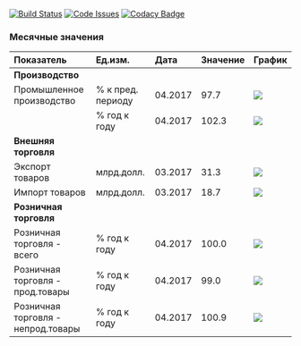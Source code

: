 [![Build Status](https://travis-ci.org/epogrebnyak/mini-kep.svg?branch=master)](https://travis-ci.org/epogrebnyak/mini-kep)
[![Code Issues](https://www.quantifiedcode.com/api/v1/project/c2db5f2af9d54cb1888a21c37bfc24ec/badge.svg)](https://www.quantifiedcode.com/app/project/c2db5f2af9d54cb1888a21c37bfc24ec)
[![Codacy Badge](https://api.codacy.com/project/badge/Grade/8a467743314641b4a22b66b327834367)](https://www.codacy.com/app/epogrebnyak/mini-kep?utm_source=github.com&amp;utm_medium=referral&amp;utm_content=epogrebnyak/mini-kep&amp;utm_campaign=Badge_Grade)


### Месячные значения

| Показатель                         | Ед.изм.           | Дата    | Значение | График                                                                                                  |
|:-----------------------------------|:------------------|:--------|:---------|:--------------------------------------------------------------------------------------------------------|
| **Производство**                   |                   |         |          |                                                                                                         |
| Промышленное производство          | % к пред. периоду | 04.2017 | 97.7     | ![](https://github.com/epogrebnyak/mini-kep/raw/master/output/png/IND_PROD_rog_spark.png)               |
|                                    | % год к году      | 04.2017 | 102.3    | ![](https://github.com/epogrebnyak/mini-kep/raw/master/output/png/IND_PROD_yoy_spark.png)               |
| **Внешняя торговля**               |                   |         |          |                                                                                                         |
| Экспорт товаров                    | млрд.долл.        | 03.2017 | 31.3     | ![](https://github.com/epogrebnyak/mini-kep/raw/master/output/png/EXPORT_GOODS_TOTAL_bln_usd_spark.png) |
| Импорт товаров                     | млрд.долл.        | 03.2017 | 18.7     | ![](https://github.com/epogrebnyak/mini-kep/raw/master/output/png/IMPORT_GOODS_TOTAL_bln_usd_spark.png) |
| **Розничная торговля**             |                   |         |          |                                                                                                         |
| Розничная торговля - всего         | % год к году      | 04.2017 | 100.0    | ![](https://github.com/epogrebnyak/mini-kep/raw/master/output/png/RETAIL_SALES_yoy_spark.png)           |
| Розничная торговля - прод.товары   | % год к году      | 04.2017 | 99.0     | ![](https://github.com/epogrebnyak/mini-kep/raw/master/output/png/RETAIL_SALES_FOOD_yoy_spark.png)      |
| Розничная торговля - непрод.товары | % год к году      | 04.2017 | 100.9    | ![](https://github.com/epogrebnyak/mini-kep/raw/master/output/png/RETAIL_SALES_NONFOODS_yoy_spark.png)  |
